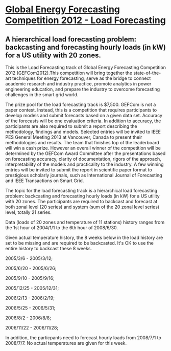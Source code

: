 # [Global Energy Forecasting Competition 2012 - Load Forecasting](https://www.kaggle.com/c/global-energy-forecasting-competition-2012-load-forecasting)
## A hierarchical load forecasting problem: backcasting and forecasting hourly loads (in kW) for a US utility with 20 zones.

This is the Load Forecasting track of Global Energy Forecasting Competition 2012 (GEFCom2012).This competition will bring together the state-of-the-art techniques for energy forecasting, serve as the bridge to connect academic research and industry practice, promote analytics in power engineering education, and prepare the industry to overcome forecasting challenges in the smart grid world.

The prize pool for the load forecasting track is $7,500. GEFCom is not a paper contest. Instead, this is a competition that requires participants to develop models and submit forecasts based on a given data set. Accuracy of the forecasts will be one evaluation criteria. In addition to accuracy, the participants are also required to submit a report describing the methodology, findings and models. Selected entries will be invited to IEEE PES General Meeting 2013 at Vancouver, Canada to present their methodologies and results. The team that finishes top of the leaderboard will win a cash prize. However an overall winner of the competition will be determined by the GEFCom Award Committee after the presentations based on forecasting accuracy, clarity of documentation, rigors of the approach, interpretability of the models and practicality to the industry. A few winning entries will be invited to submit the report in scientific paper format to prestigious scholarly journals, such as International Journal of Forecasting and IEEE Transactions on Smart Grid.

The topic for the load forecasting track is a hierarchical load forecasting problem: backcasting and forecasting hourly loads (in kW) for a US utility with 20 zones. The participants are required to backcast and forecast at both zonal level (20 series) and system (sum of the 20 zonal level series) level, totally 21 series.

Data (loads of 20 zones and temperature of 11 stations) history ranges from the 1st hour of 2004/1/1 to the 6th hour of 2008/6/30.

Given actual temperature history, the 8 weeks below in the load history are set to be missing and are required to be backcasted. It's OK to use the entire history to backcast these 8 weeks.

2005/3/6 - 2005/3/12;

2005/6/20 - 2005/6/26;

2005/9/10 - 2005/9/16;

2005/12/25 - 2005/12/31;

2006/2/13 - 2006/2/19;

2006/5/25 - 2006/5/31;

2006/8/2 - 2006/8/8;

2006/11/22 - 2006/11/28;

In addition, the particpants need to forecast hourly loads from 2008/7/1 to 2008/7/7. No actual temperatures are given for this week. 